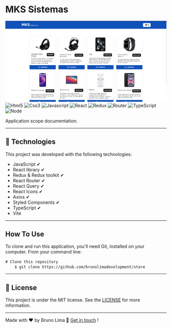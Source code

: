 # MKS Sistemas #


![Alt text](/public/store.gif)
![Html5](https://img.shields.io/badge/HTML5-E34F26?style=for-the-badge&logo=html5&logoColor=white)
![Css3](https://img.shields.io/badge/CSS3-1572B6?style=for-the-badge&logo=css3&logoColor=white)
![Javascript](https://img.shields.io/badge/JavaScript-323330?style=for-the-badge&logo=javascript&logoColor=F7DF1E)
![React](https://img.shields.io/badge/React-20232A?style=for-the-badge&logo=react&logoColor=61DAFB)
![Redux](https://img.shields.io/badge/Redux-593D88?style=for-the-badge&logo=redux&logoColor=white)
![Router](https://img.shields.io/badge/React_Router-CA4245?style=for-the-badge&logo=react-router&logoColor=white)
![TypeScript](https://img.shields.io/badge/TypeScript-007ACC?style=for-the-badge&logo=typescript&logoColor=white)
![Node](https://img.shields.io/badge/Node.js-43853D?style=for-the-badge&logo=node.js&logoColor=white)


Application scope documentation.

___

## 🚀 Technologies ##

This project was developed with the following technologies:


+ JavaScript  ✔
+ React library  ✔
+ Redux & Redux toolkit ✔
+ React Router ✔
+ React Query ✔
+ React Icons ✔
+ Axios ✔
+ Styled Components ✔
+ TypeScript ✔
+ Vite
___

## How To Use ##

To clone and run this application, you'll need Git,  installed on your computer. From your command line:

    # Clone this repository
        $ git clone https://github.com/brunolimadevelopment/store



___

## 📝 License

This project is under the MIT license. See the [LICENSE](https://github.com/brunolimadevelopment/store/blob/main/MIT%20License.txt.txt) for more information.

___

Made with ♥ by Bruno Lima 👋 [Get in touch](https://www.linkedin.com/in/bruno-lima-b6a034177/) !